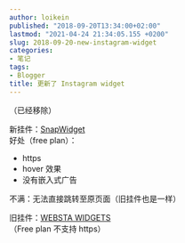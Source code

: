 ```yaml
---
author: loikein
published: "2018-09-20T13:34:00+02:00"
lastmod: "2021-04-24 21:34:05.155 +0200"
slug: 2018-09-20-new-instagram-widget
categories:
- 笔记
tags:
- Blogger
title: 更新了 Instagram widget
---
```

（已经移除）

新挂件：[SnapWidget](https://snapwidget.com/)  
好处（free plan）：  

- https
- hover 效果
- 没有嵌入式广告

不满：无法直接跳转至原页面（旧挂件也是一样）  


旧挂件：[WEBSTA WIDGETS](https://widgets.websta.me/)  
（Free plan 不支持 https）
